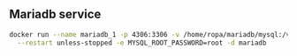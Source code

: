 ## Mariadb service
```bash
docker run --name mariadb_1 -p 4306:3306 -v /home/ropa/mariadb/mysql:/var/lib/mysql \
  --restart unless-stopped -e MYSQL_ROOT_PASSWORD=root -d mariadb
```
